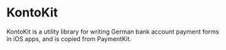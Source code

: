 # KontoKit

KontoKit is a utility library for writing German bank account payment forms in iOS apps, and is copied from PaymentKit.

